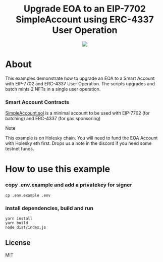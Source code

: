 <!-- PROJECT LOGO -->

<div align="center">
  <h1 align="center">Upgrade EOA to an EIP-7702 SimpleAccount using ERC-4337 User Operation</h2>
</div>

<div align="center">
<img src="https://github.com/candidelabs/abstractionkit/assets/7014833/6af73235-3f6b-4cb1-8a57-6b04ba2bf327">
</div>

# About

This examples demonstrate how to upgrade an EOA to a Smart Account with EIP-7702 and ERC-4337 User Operation. The scripts upgrades and batch mints 2 NFTs in a single user operation.

### Smart Account Contracts

[SimpleAccount.sol](https://github.com/eth-infinitism/account-abstraction/blob/develop/contracts/accounts/Simple7702Account.sol) is a minimal account to be used with EIP-7702 (for batching) and ERC-4337 (for gas sponsoring)

> [!NOTE]
This example is on Holesky chain. You will need to fund the EOA Account with Holesky eth first. Drops us a note in the discord if you need some testnet funds.

# How to use this example

### copy .env.example and add a privatekey for signer
```
cp .env.example .env
```

### install dependencies, build and run
```
yarn install
yarn build
node dist/index.js  
```

<!-- LICENSE -->
## License

MIT
